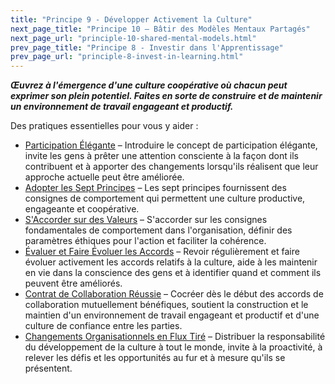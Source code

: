 ```yaml
---
title: "Principe 9 - Développer Activement la Culture"
next_page_title: "Principe 10 – Bâtir des Modèles Mentaux Partagés"
next_page_url: "principle-10-shared-mental-models.html"
prev_page_title: "Principe 8 - Investir dans l'Apprentissage"
prev_page_url: "principle-8-invest-in-learning.html"
---
```



**_Œuvrez à l'émergence d'une culture coopérative où chacun peut exprimer son plein potentiel. Faites en sorte de construire et de maintenir un environnement de travail engageant et productif._**

Des pratiques essentielles pour vous y aider :

- [Participation Élégante](artful-participation.html) – Introduire le concept de participation élégante, invite les gens à prêter une attention consciente à la façon dont ils contribuent et à apporter des changements lorsqu'ils réalisent que leur approche actuelle peut être améliorée.
- [Adopter les Sept Principes](adopt-the-seven-principles.html) – Les sept principes fournissent des consignes de comportement qui permettent une culture productive, engageante et coopérative.
- [S'Accorder sur des Valeurs](agree-on-values.html) – S'accorder sur les consignes fondamentales de comportement dans l'organisation, définir des paramètres éthiques pour l'action et faciliter la cohérence.
- [Évaluer et Faire Évoluer les Accords](evaluate-and-evolve-agreements.html) – Revoir régulièrement et faire évoluer activement les accords relatifs à la culture, aide à les maintenir en vie dans la conscience des gens et à identifier quand et comment ils peuvent être améliorés.
- [Contrat de Collaboration Réussie](contract-for-successful-collaboration.html) – Cocréer dès le début des accords de collaboration mutuellement bénéfiques, soutient la construction et le maintien d'un environnement de travail engageant et productif et d'une culture de confiance entre les parties.
- [Changements Organisationnels en Flux Tiré](create-a-pull-system-for-organizational-change.html) – Distribuer la responsabilité du développement de la culture à tout le monde, invite à la proactivité, à relever les défis et les opportunités au fur et à mesure qu'ils se présentent.
